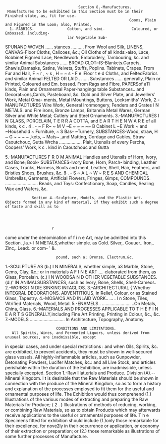                                      Section 8.-Manufactures.
     Manufactures to be exhibited in this Section must be in their Finished state, as, fit for use.
                                                            Goons, Plain and Figured in the Loom; also, Printed,
      1.-FABRICS.               Cotton, and simi-            Coloured, or Embossed, including-
                                lar Vegetable Sub-
SPUNAND WOVEN        ......     stances ..........
                              From Wool and Silk,
                                                                 LINENS, CANVAS-Floor Cloths, Calicoes, &c.; Oil
                                                                   Cloths of all kinds:-also, Lace, Bobbinet,Fignred
                                                                   Lace, Needlework, Embroidery, Tambouring, kc.
                                and similar Animal
                                Substances   ......              BROAD CLOT~IS-Blankets.Carpets, Shawls,Damasks,
                                                                  Satins, Velvets, Stuffs, Poplins. Tabinets, Crapes.
                              From Fur and Hair,            F ~ r , ~ s , H ~ ~ s - F e lFloor
                                                                                          t e d Cloths, and FeltedFabrics
                                and similar Animal
FELTED
     OR LAID..       ......     Substances    ......           generally, Plain or Printed, Coloured and Em.
                                                               bossed.
                              From Rags and Fibre,
                                                        PAPERSof a11 kinds, Plain and Ornamental Paper-hangings
                                 table Substances..       and Decorat~ons,Cards, Pasteboard, &c.
                                                        Gold and Silver Plate, and Jewellers' Work, Metal Oma-
                                                          ments, Metal iMountings, Buttons, Locksmiths' Work,
2.- MANUFACTURES                                          Wire Work, General Ironmongery, Fenders and Grates
   I N METALS.                                            and Fire irons, Bronze Lamps, Britannia Metal Wares,
                                                          German Silver and White Metal; Cutlery and Steel
                                                          Ornaments.
3.-MANUFACTURES             I N GLASS, PORCELAIN, T E R R A COTTA, and E A R T H E N W A R E of all
   kinds, k c .
4       .       -     ~ F R~ ~ M     V ~E ~ ~ ~ ~~ B Cabinet
                                                         L ~E Work   ~ and ~Household     ~ Furniture,
                                                                                                   ~               S Bas-
                                                                                                           ~Turnery,
   SUBSTANCES-Wood, straw,             H     ~ G ~ ~ ~ ~ ,kets,
                                                           ~ Mats~       ,and Matting, Cordage and Cables, Straw
   Caoutchouc, Gutta Wrcha     ..................         Plait,  Utensils   of  every
                                                          Percha, Coopers' Work, k c .
                                                                                         kind   in Caoutchouc   and Gutta

5.-MANUFACTURES                F R O M ANIMAL           Handles and Utensils of Horn, Ivory, and Bone; Book-
   SUBSTANCES-Ivory            Bone, Horn, Parch-         binding, Leather Cases, Trunks, Harness, Boots and
   ment, Leather, Shell, Hair, Feathers, and Bristles     Shoes, Brushes, &c.
8 . - S ~ A L ~ W ~ R E S AND          CHEMICAL             Umbrellas, Garments, Artificial Flowers, Fringes, Gimps,
   COMPOUNDS.        ..........................              Beads, and Toys: Confectionary, Soap, Candles,
                                                             Sealing Wax and Wafers, &c.

                Section 4.-Sculpture, Models, and the Plastic Art.
    Objects formed in any kind of material, if they exhibit such a degree of taste and skill as to




                         r
come under the denomination of f i n e Art, may be admitted into this Section.
                       ,la.&gt; I N METALS,whether simple. as Gold. Silver,. Couuer.. Iron,. Zinc,. Lead:. or com-
                                                                         '           &.

                           pound, such a; Bronze, Electrum,&c.
1.-SCULPTURE        AS (b.) I N MINERALS,   whether simple, a3 Marble, Stone, Gems, Clay, &c.; or in materials
  A F I N E ART     ....   elaborated from them, as Glass, Porcelain.
                        (c.) I N WOODSA N D OTHER VEGETABLE            SUBSTANCES.
                        (d.)' IN ANIMALSUBSTANCES,       such as Ivory, Bone, Shells, Shell-Cameos.
2.-WORKS I N DIE SINKING INTAGLIOS.
3.-ARCHITECTURAL                             {     Whether INTEGRAL
                           DECORATIONS. ADVENTITIOUS,
                                                                         in Relief, Colour, or
                                                                    as Stained Glass, Tapestry.
4.-MOSAICS     AND INLAID WORK..         ...    . I n Stone, Tiles, Vitrified Materials, Wood, Metal.
5.-ENAMELS..         .......................  ..On Metals, China, Glass.
6.-MATERIALS       AND PROCESSES APPLICABLE TO T H E F I N E A R T S GENERALLY,including
    Fine Art Printing, Printing in Colour, &c., &c.
7.-MODELS        ............................     ln Architecture, Topography, Anatomy.

                           CONDITIONS AND LIMITATIONS.
       All Spirits, Wines, and Fermented Liquors, unless derived from unusual sources, are inadmissible, except
in special cases, and under special restrictions : and when Oils, Spirits, &c. are exhibited, to prevent accidents,
they must be shown in well-secured glass vessels.
     All highly-inflammable articles, such as Gunpowder, Detonating Powders, Lucifer Matches, &c.: and all
Live Stock, and articles perishable within the duration of the Exhibition, are inadmissible, unless specially
excepted.
                       Section 1.-Raw llIat,erials and Produce.
                                     Division (A).--Mineral Kingdom.
     I t is desirable that the Raw Materials should be shown in connection with the produce of the MineraI
Kingdom, so as to form a history and explanation of the processes employed to fit them for the useful and
ornamental purposes of life. The Exhibition would thus comprehend (1.) Illustrations of the various modes of
extracting and preparing the Raw Materials for Produce; ( 2 . ) Illustrations of methods of reducing, working, or
combining Raw Materials, so as to obtain Products which may afterwards receive applications to the useful or
ornamental purposes of life.
     T h e Specimens fitted for exhibition should include (1.)only those remarkable for their excellence, for nove2ly
in their occurrence or application, or economy of their extraction or preparation; or (2.) those remarkable as
illustrations of some further processes of Manufacture.
